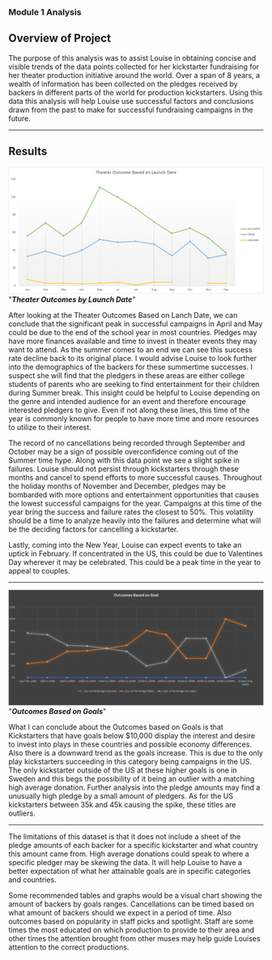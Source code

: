 ### Module 1 Analysis

## __Overview of Project__

The purpose of this analysis was to assist Louise in obtaining concise and visible trends of the data points collected for her 
kickstarter fundraising for her theater production initiative around the world. Over a span of 8 years, a wealth of information has 
been collected on the pledges received by backers in different parts of the world for production kickstarters. Using this data this analysis 
will help Louise use successful factors and conclusions drawn from the past to make for successful fundraising campaigns in the future.

---

## __Results__

![logo](https://github.com/DONtheGREAT/kickstarter-analysis/blob/main/Resources/Theater_Outcomes_vs_Launch.png) "***Theater Outcomes by Launch Date***"

After looking at the Theater Outcomes Based on Lanch Date, we can conclude that the significant peak in successful campaigns in April 
and May could be due to the end of the school year in most countries. Pledges may have more finances available and time to invest in theater
events they may want to attend. As the summer comes to an end we can see this success rate decline back to its original place. I would advise
Louise to look further into the demographics of the backers for these summertime successes. I suspect she will find that the pledgers in these
areas are either college students of parents who are seeking to find entertainment for their children during Summer break. This insight could
be helpful to Louise depending on the genre and intended audience for an event and therefore encourage interested pledgers to give. Even if
not along these lines, this time of the year is commonly known for people to have more time and more resources to utilize to their interest.

The record of no cancellations being recorded through September and October may be a sign of possible overconfidence coming out of the 
Summer time hype. Along with this data point we see a slight spike in failures. Louise should not persist through kickstarters through these months
and cancel to spend efforts to more successful causes. Throughout the holiday months of November and December, pledges may be bombarded with more
options and entertainment opportunities that causes the lowest successful campaigns for the year. Campaigns at this time of the year bring the 
success and failure rates the closest to 50%. This volatility should be a time to analyze heavily into the failures and determine what will be
the deciding factors for cancelling a kickstarter.

Lastly, coming into the New Year, Louise can expect events to take an uptick in February. If concentrated in the US, this could be due to 
Valentines Day wherever it may be celebrated. This could be a peak time in the year to appeal to couples.


---
![logo](https://github.com/DONtheGREAT/kickstarter-analysis/blob/main/Resources/Outcomes_vs_Goals.png) "***Outcomes Based on Goals***"

What I can conclude about the Outcomes based on Goals is that Kickstarters that have goals below $10,000 display the interest and desire to invest into plays in these countries and possible economy differences. Also there is a downward trend as the goals increase. This is due to the only play kickstarters succeeding in this category being campaigns in the US. The only kickstarter outside of the US at these higher goals is one in Sweden and this begs the possibility of it being an outlier with a matching high average donation. Further analysis into the pledge amounts may find a unusually high pledge by a small amount of pledgers. As for the US kickstarters between 35k and 45k causing the spike, these titles are outliers.

---
The limitations of this dataset is that it does not include a sheet of the pledge amounts of each backer for a specific kickstarter and what country this amount came from. High average donations could speak to where a specific pledger may be skewing the data. It will help Louise to have a better expectation of what her attainable goals are in specific categories and countries.

Some recommended tables and graphs would be a visual chart showing the amount of backers by goals ranges. Cancellations can be timed based on what amount of backers should we expect in a period of time. Also outcomes based on popularity in staff picks and spotlight. Staff are some times the most educated on which production to provide to their area and other times the attention brought from other muses may help guide Louises attention to the correct productions.